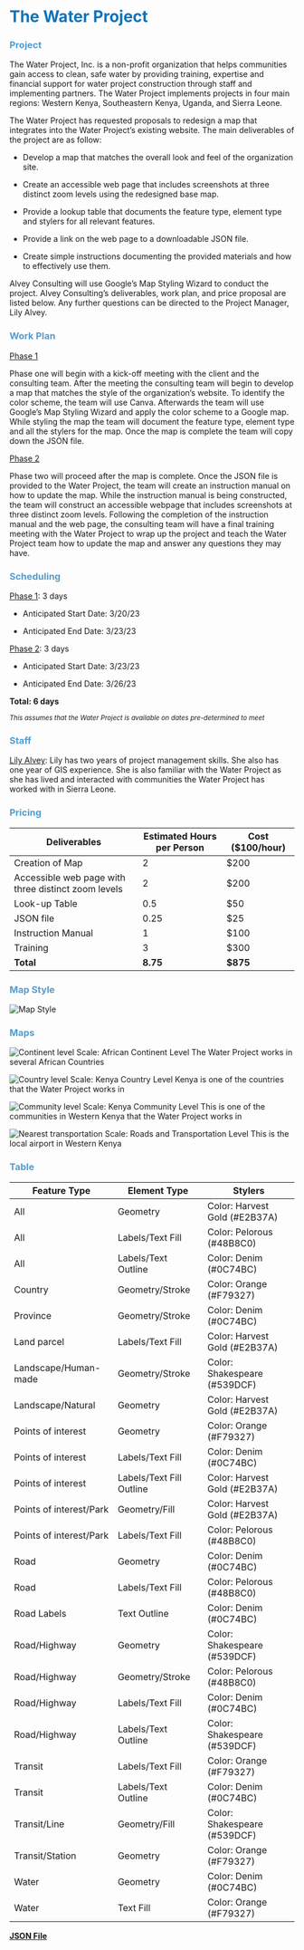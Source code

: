 <style>
H1{color:#0C74BC !important;}
H3{color:#539DCF !important;}
</style>

# The Water Project

### Project

The Water Project, Inc. is a non-profit organization that helps communities gain access to clean, safe water by providing training, expertise and financial support for water project construction through staff and implementing partners. The Water Project implements projects in four main regions: Western Kenya, Southeastern Kenya, Uganda, and Sierra Leone. 

The Water Project has requested proposals to redesign a map that integrates into the Water Project’s existing website. The main deliverables of the project are as follow:
  * Develop a map that matches the overall look and feel of the organization site.
    
  * Create an accessible web page that includes screenshots at three distinct zoom levels using the redesigned base map.
  
  * Provide a lookup table that documents the feature type, element type and stylers for all relevant features. 
  
  * Provide a link on the web page to a downloadable JSON file. 
  
  * Create simple instructions documenting the provided materials and how to effectively use them.

Alvey Consulting will use Google’s Map Styling Wizard to conduct the project. Alvey Consulting’s deliverables, work plan, and price proposal are listed below. Any further questions can be directed to the Project Manager, Lily Alvey.

### Work Plan

<ins>Phase 1</ins>

Phase one will begin with a kick-off meeting with the client and the consulting team. After the meeting the consulting team will begin to develop a map that matches the style of the organization’s website. To identify the color scheme, the team will use Canva. Afterwards the team will use Google’s Map Styling Wizard and apply the color scheme to a Google map. While styling the map the team will document the feature type, element type and all the stylers for the map. Once the map is complete the team will copy down the JSON file. 

<ins>Phase 2</ins>

Phase two will proceed after the map is complete. Once the JSON file is provided to the Water Project, the team will create an instruction manual on how to update the map. While the instruction manual is being constructed, the team will construct an accessible webpage that includes screenshots at three distinct zoom levels. Following the completion of the instruction manual and the web page, the consulting team will have a final training meeting with the Water Project to wrap up the project and teach the Water Project team how to update the map and answer any questions they may have. 


### Scheduling 

<ins>Phase 1</ins>: 3 days

 * Anticipated Start Date: 3/20/23

 * Anticipated End Date: 3/23/23

<ins>Phase 2</ins>: 3 days

 * Anticipated Start Date: 3/23/23

* Anticipated End Date: 3/26/23

**Total: 6 days**

<sub>*This assumes that the Water Project is available on dates pre-determined to meet*</sub>

### Staff

<ins>Lily Alvey</ins>: Lily has two years of project management skills. She also has one year of GIS experience. She is also familiar with the Water Project as she has lived and interacted with communities the Water Project has worked with in Sierra Leone.

### Pricing

| Deliverables | Estimated Hours per Person | Cost ($100/hour)|
| --- | --- | --- |
| Creation of Map  | 2 | $200 |
| Accessible web page with three distinct zoom levels  | 2 | $200 |
| Look-up Table  | 0.5 | $50 |
| JSON file  | 0.25 | $25 |
| Instruction Manual  | 1 | $100 |
| Training  | 3 | $300 |
| **Total**  | **8.75** | **$875** |

### Map Style

![Map Style](https://user-images.githubusercontent.com/122820427/227745461-78c7a760-3156-4cfb-a362-31fd0dfc275a.PNG)

### Maps

![Continent level](https://user-images.githubusercontent.com/122820427/227757912-8bfde3e0-264d-4dea-9d7e-4b2a2111fa4d.PNG)
Scale: African Continent Level
The Water Project works in several African Countries

![Country level](https://user-images.githubusercontent.com/122820427/227757956-9d156ccd-f46e-4f89-83e0-92b4bc2e6e39.PNG)
Scale: Kenya Country Level
Kenya is one of the countries that the Water Project works in

![Community level](https://user-images.githubusercontent.com/122820427/227758013-a3f02b55-573b-4484-a1cd-2ddc37bc623a.PNG)
Scale: Kenya Community Level
This is one of the communities in Western Kenya that the Water Project works in

![Nearest transportation](https://user-images.githubusercontent.com/122820427/227757599-ce49b1a9-bd58-4c97-b5d8-a360277eeef4.PNG)
Scale: Roads and Transportation Level
This is the local airport in Western Kenya

### Table

| Feature Type | Element Type | Stylers |
| --- | --- | --- |
| All |	Geometry |	Color: Harvest Gold (#E2B37A) |
| All	|Labels/Text Fill | Color: Pelorous (#48B8C0) |
| All |	Labels/Text Outline |	Color: Denim (#0C74BC) |
| Country |	Geometry/Stroke |	Color: Orange (#F79327) |
| Province |	Geometry/Stroke |	Color: Denim (#0C74BC) |
| Land parcel |	Labels/Text Fill |	Color: Harvest Gold (#E2B37A) |
| Landscape/Human-made |	Geometry/Stroke |	Color: Shakespeare (#539DCF)  |
| Landscape/Natural |	Geometry |	Color: Harvest Gold (#E2B37A) |
| Points of interest |	Geometry |	Color: Orange (#F79327) |
| Points of interest |	Labels/Text Fill |	Color: Denim (#0C74BC) |
| Points of interest | Labels/Text Fill Outline |	Color: Harvest Gold (#E2B37A) |
| Points of interest/Park |	Geometry/Fill |	Color: Harvest Gold (#E2B37A) |
| Points of interest/Park |	Labels/Text Fill |	Color: Pelorous (#48B8C0) |
| Road |	Geometry |	Color: Denim (#0C74BC) |
| Road	| Labels/Text Fill |	Color: Pelorous (#48B8C0) |
| Road	Labels | Text Outline |	Color: Denim (#0C74BC) |
| Road/Highway |	Geometry	| Color: Shakespeare (#539DCF) |
| Road/Highway |	Geometry/Stroke |	Color: Pelorous (#48B8C0) |
| Road/Highway |	Labels/Text Fill |	Color: Denim (#0C74BC) |
| Road/Highway |	Labels/Text Outline |	Color: Shakespeare (#539DCF) |
| Transit |	Labels/Text Fill |	Color: Orange (#F79327) |
| Transit | Labels/Text Outline |	Color: Denim (#0C74BC) |
| Transit/Line |	Geometry/Fill |	Color: Shakespeare (#539DCF) |
| Transit/Station |	Geometry |	Color: Orange (#F79327) |
| Water	| Geometry |	Color: Denim (#0C74BC) |
| Water |Text Fill |	Color: Orange (#F79327) |


**[JSON File](WaterProjectFile)**
